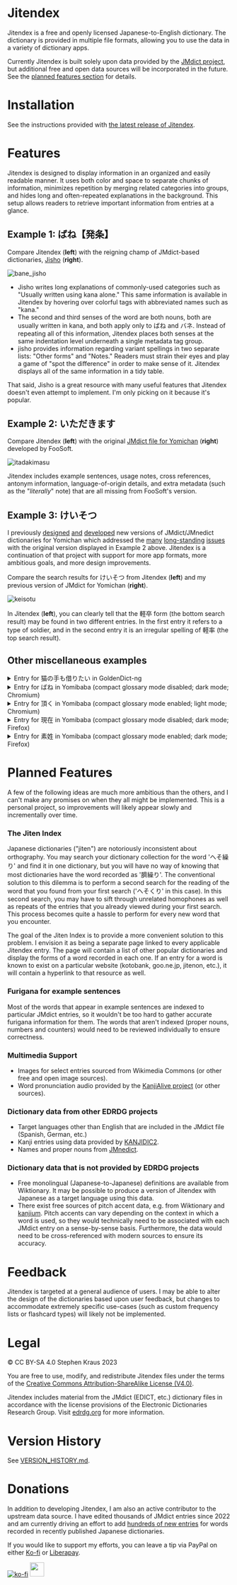 # Jitendex

Jitendex is a free and openly licensed Japanese-to-English
dictionary. The dictionary is provided in multiple file formats,
allowing you to use the data in a variety of dictionary apps.

Currently Jitendex is built solely upon data provided by the
[JMdict project](https://www.edrdg.org/wiki/index.php/JMdict-EDICT_Dictionary_Project),
but additional free and open data sources will be incorporated
in the future. See the [planned features section](#planned-features) for details.

# Installation
See the instructions provided with
[the latest release of Jitendex](https://github.com/stephenmk/Jitendex/releases/latest).

# Features
Jitendex is designed to display information in an organized and easily
readable manner. It uses both color and space to separate chunks of
information, minimizes repetition by merging related categories into
groups, and hides long and often-repeated explanations in the
background. This setup allows readers to retrieve important
information from entries at a glance.

## Example 1: ばね【発条】
Compare Jitendex (**left**) with the reigning champ of JMdict-based
dictionaries, [Jisho](https://jisho.org/) (**right**).

![bane_jisho](https://github.com/stephenmk/Jitendex/assets/8003332/7d7f06d5-021f-43e7-a3b0-1d168e23100d)


 - Jisho writes long explanations of commonly-used categories such
   as "Usually written using kana alone." This same information is
   available in Jitendex by hovering over colorful tags with
   abbreviated names such as "kana."
 - The second and third senses of the word are both nouns, both are
   usually written in kana, and both apply only to ばね and バネ.
   Instead of repeating all of this information, Jitendex places
   both senses at the same indentation level underneath a single
   metadata tag group.
 - jisho provides information regarding variant spellings in
   two separate lists: "Other forms" and "Notes." Readers must strain
   their eyes and play a game of "spot the difference" in order to make
   sense of it. Jitendex displays all of the same information in a tidy
   table.

That said, Jisho is a great resource with many useful features that
Jitendex doesn't even attempt to implement. I'm only picking on it
because it's popular.

## Example 2: いただきます
Compare Jitendex (**left**) with the original [JMdict file for Yomichan](https://foosoft.net/projects/yomichan/index.html#dictionaries)
(**right**) developed by FooSoft.

![itadakimasu](https://github.com/stephenmk/Jitendex/assets/8003332/e7d3e061-6369-4274-ba61-f98aebd9d651)

Jitendex includes example sentences, usage notes, cross references, antonym information, language-of-origin details, and
extra metadata (such as the "*literally*" note) that are all missing from FooSoft's version.

## Example 3: けいそつ
I previously
[designed](https://github.com/FooSoft/yomichan/issues/2183)
[and](https://github.com/FooSoft/yomichan-import/pull/40)
[developed](https://github.com/FooSoft/yomichan-import/pull/41)
new versions of JMdict/JMnedict dictionaries for Yomichan which addressed the
[many](https://github.com/FooSoft/yomichan/issues/1165)
[long-standing](https://github.com/FooSoft/yomichan/issues/2057)
[issues](https://github.com/FooSoft/yomichan/issues/1716#issuecomment-1214436766)
with the original version displayed in Example 2 above. Jitendex
is a continuation of that project with support for more app formats,
more ambitious goals, and more design improvements.

Compare the search results for けいそつ from Jitendex (**left**) and
my previous version of JMdict for Yomichan (**right**).

![keisotu](https://github.com/stephenmk/Jitendex/assets/8003332/12d2e417-05e8-4ff7-9ac3-ba90ddab4dc9)

In Jitendex (**left**), you can clearly tell that the 軽卒 form (the bottom
search result) may be found in two different entries. In the first
entry it refers to a type of soldier, and in the second entry it is an
irregular spelling of 軽率 (the top search result).

## Other miscellaneous examples
<details>
  <summary>Entry for 猫の手も借りたい in GoldenDict-ng</summary>

![neko](https://github.com/stephenmk/Jitendex/assets/8003332/afd8826c-1751-49b4-a079-fe7df22596ba)
</details>

<details>
  <summary>Entry for ばね in Yomibaba (compact glossary mode disabled; dark mode; Chromium)</summary>

![bane_chromium](https://github.com/stephenmk/Jitendex/assets/8003332/213190cb-f64c-4741-bb5a-859ab207b382)
</details>

<details>
  <summary>Entry for 頂く in Yomibaba (compact glossary mode enabled; light mode; Chromium)</summary>

![itadaku](https://github.com/stephenmk/Jitendex/assets/8003332/56530a1b-41de-496d-92ec-286b407895e4)
</details>

<details>
  <summary>Entry for 現在 in Yomibaba (compact glossary mode disabled; dark mode; Firefox)</summary>

![genzai](https://github.com/stephenmk/Jitendex/assets/8003332/f0785bef-d974-4f9e-9c8b-ec504abfe875)
</details>

<details>
  <summary>Entry for 素姓 in Yomibaba (compact glossary mode enabled; dark mode; Firefox)</summary>

![sujou](https://github.com/stephenmk/Jitendex/assets/8003332/8013bf73-cdcb-4086-9690-1d3acf993a2b)
</details>

# Planned Features
A few of the following ideas are much more ambitious than the others,
and I can't make any promises on when they all might be implemented.
This is a personal project, so improvements will likely appear
slowly and incrementally over time.

### The Jiten Index
Japanese dictionaries ("jiten") are notoriously inconsistent about
orthography. You may search your dictionary collection for the word
'へそ繰り' and find it in one dictionary, but you will have no way of
knowing that most dictionaries have the word recorded as '臍繰り'. The
conventional solution to this dilemma is to perform a second search
for the reading of the word that you found from your first search
('へそくり' in this case). In this second search, you may have to sift
through unrelated homophones as well as repeats of the entries that
you already viewed during your first search. This process becomes
quite a hassle to perform for every new word that you encounter.

The goal of the Jiten Index is to provide a more convenient solution to
this problem. I envision it as being a separate page linked to every
applicable Jitendex entry. The page will contain a list of other
popular dictionaries and display the forms of a word recorded in
each one. If an entry for a word is known to exist on a particular
website (kotobank, goo.ne.jp, jitenon, etc.), it will contain a
hyperlink to that resource as well.

### Furigana for example sentences
Most of the words that appear in example sentences are indexed to
particular JMdict entries, so it wouldn't be too hard to gather accurate
furigana information for them. The words that aren't indexed (proper nouns,
numbers and counters) would need to be reviewed individually to ensure
correctness.

### Multimedia Support
- Images for select entries sourced from Wikimedia Commons (or other
  free and open image sources).
- Word pronunciation audio provided by the
  [KanjiAlive project](https://github.com/kanjialive/kanji-data-media)
  (or other sources).

### Dictionary data from other EDRDG projects
- Target languages other than English that are included in the JMdict file (Spanish, German, etc.)
- Kanji entries using data provided by [KANJIDIC2](https://www.edrdg.org/wiki/index.php/KANJIDIC_Project).
- Names and proper nouns from [JMnedict](https://www.edrdg.org/enamdict/enamdict_doc.html).

### Dictionary data that is not provided by EDRDG projects
- Free monolingual (Japanese-to-Japanese) definitions are available
  from Wiktionary. It may be possible to produce a version of
  Jitendex with Japanese as a target language using this data.
- There exist free sources of pitch accent data, e.g. from Wiktionary
  and [kanjium](https://github.com/mifunetoshiro/kanjium). Pitch accents
  can vary depending on the context in which a word is used, so they
  would technically need to be associated with each JMdict entry on
  a sense-by-sense basis. Furthermore, the data would need to be
  cross-referenced with modern sources to ensure its accuracy.


# Feedback
Jitendex is targeted at a general audience of users. I may be able to
alter the design of the dictionaries based upon user feedback, but
changes to accommodate extremely specific use-cases (such as custom
frequency lists or flashcard types) will likely not be implemented.


# Legal
© CC BY-SA 4.0 Stephen Kraus 2023

You are free to use, modify, and redistribute Jitendex files under
the terms of the
[Creative Commons Attribution-ShareAlike License (V4.0)](https://creativecommons.org/licenses/by-sa/4.0/).

Jitendex includes material from the JMdict (EDICT, etc.) dictionary
files in accordance with the license provisions of the Electronic
Dictionaries Research Group. Visit
[edrdg.org](https://www.edrdg.org/) for more information.

# Version History
See [VERSION_HISTORY.md](VERSION_HISTORY.md).

# Donations

In addition to developing Jitendex, I am also an active contributor to the
upstream data source. I have edited thousands of JMdict entries since 2022
and am currently driving an effort to add
[hundreds of new entries](https://github.com/JMdictProject/JMdictIssues/issues/101)
for words recorded in recently published Japanese dictionaries.

If you would like to support my efforts, you can leave a tip via PayPal
on either [Ko-fi](https://ko-fi.com/jitendex) or
[Liberapay](https://liberapay.com/Jitendex/).

[![ko-fi](https://ko-fi.com/img/githubbutton_sm.svg)](https://ko-fi.com/Z8Z5PZAG9)
<img style="height: 2rem;" src="https://img.shields.io/liberapay/receives/Jitendex.svg?logo=liberapay">

